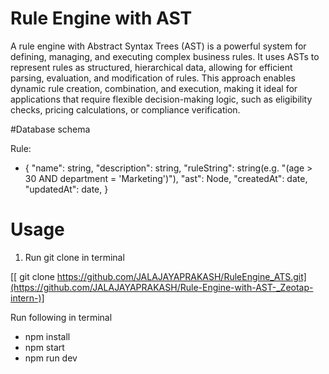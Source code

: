 # Rule Engine with AST

A rule engine with Abstract Syntax Trees (AST) is a powerful system for defining, managing, and executing complex business rules. It uses ASTs to represent rules as structured, hierarchical data, allowing for efficient parsing, evaluation, and modification of rules. This approach enables dynamic rule creation, combination, and execution, making it ideal for applications that require flexible decision-making logic, such as eligibility checks, pricing calculations, or compliance verification.

#Database schema

Rule:

* {
  "name": string,
  "description": string,
  "ruleString": string(e.g. "(age > 30 AND department = 'Marketing')"),
  "ast": Node,
  "createdAt": date,
  "updatedAt": date,
 }
# Usage
1. Run git clone in terminal

[[ git clone https://github.com/JALAJAYAPRAKASH/RuleEngine_ATS.git](https://github.com/JALAJAYAPRAKASH/Rule-Engine-with-AST-_Zeotap-intern-)]
 
Run following in terminal
  * npm install
  * npm start
  * npm run dev
 
